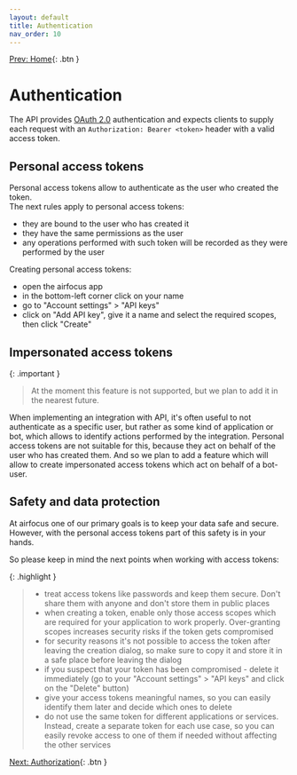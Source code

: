 ```yaml
---
layout: default
title: Authentication
nav_order: 10
---
```

[Prev: Home](/){: .btn }

# Authentication

The API provides [OAuth 2.0](https://oauth.net/2/) authentication and expects clients to supply each request with an `Authorization: Bearer <token>` header
with a valid access token.

## Personal access tokens

Personal access tokens allow to authenticate as the user who created the token.<br>
The next rules apply to personal access tokens:
- they are bound to the user who has created it
- they have the same permissions as the user
- any operations performed with such token will be recorded as they were performed by the user

Creating personal access tokens:
- open the airfocus app
- in the bottom-left corner click on your name
- go to "Account settings" > "API keys"
- click on "Add API key", give it a name and select the required scopes, then click "Create"

## Impersonated access tokens

{: .important }
> At the moment this feature is not supported, but we plan to add it in the nearest future.

When implementing an integration with API, it's often useful to not authenticate as a specific user, but rather as some kind of application or bot,
which allows to identify actions performed by the integration.
Personal access tokens are not suitable for this, because they act on behalf of the user who has created them.
And so we plan to add a feature which will allow to create impersonated access tokens which act on behalf of a bot-user.

## Safety and data protection

At airfocus one of our primary goals is to keep your data safe and secure.
However, with the personal access tokens part of this safety is in your hands.

So please keep in mind the next points when working with access tokens:

{: .highlight }
>- treat access tokens like passwords and keep them secure. Don't share them with anyone and don't store them in public places
>- when creating a token, enable only those access scopes which are required for your application to work properly.
>  Over-granting scopes increases security risks if the token gets compromised
>- for security reasons it's not possible to access the token after leaving the creation dialog, so make sure to copy it and store it in a safe place
>  before leaving the dialog
>- if you suspect that your token has been compromised - delete it immediately (go to your "Account settings" > "API keys" and click on the "Delete" button)
>- give your access tokens meaningful names, so you can easily identify them later and decide which ones to delete
>- do not use the same token for different applications or services.
>  Instead, create a separate token for each use case, so you can easily revoke access to one of them if needed without affecting the other services

[Next: Authorization](/authorization){: .btn }
